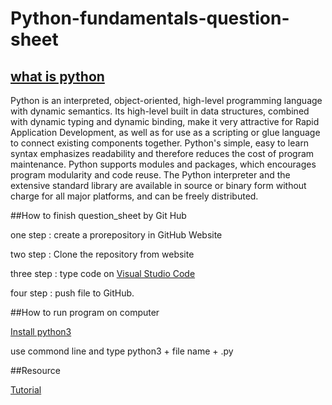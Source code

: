 # Python-fundamentals-question-sheet

## [what is python](https://www.python.org/doc/essays/blurb/)

Python is an interpreted, object-oriented, high-level programming language with dynamic semantics. Its high-level built in data structures, combined with dynamic typing and dynamic binding, make it very attractive for Rapid Application Development, as well as for use as a scripting or glue language to connect existing components together. Python's simple, easy to learn syntax emphasizes readability and therefore reduces the cost of program maintenance. Python supports modules and packages, which encourages program modularity and code reuse. The Python interpreter and the extensive standard library are available in source or binary form without charge for all major platforms, and can be freely distributed.


##How to finish question_sheet by Git Hub

one step : create a prorepository in GitHub Website

two step : Clone the repository from website 

three step : type code on [Visual Studio Code](https://code.visualstudio.com/)

four step : push file to GitHub.


##How to run program on computer

[Install python3](https://www.python.org/downloads/)

use commond line and type python3 + file name + .py


##Resource 

[Tutorial](https://www.liaoxuefeng.com/wiki/0014316089557264a6b348958f449949df42a6d3a2e542c000/0014318230588782cac105d0d8a40c6b450a232748dc854000)